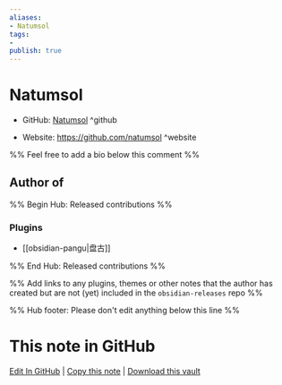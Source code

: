 ```yaml
---
aliases:
- Natumsol
tags:
- 
publish: true
---
```


# Natumsol

- GitHub: [Natumsol](https://github.com/Natumsol/) ^github
<!-- - Discord: `@` ^discord-->
- Website: <https://github.com/natumsol> ^website
<!-- - [[Publish sites|Publish site]]: ^publish-->

%% Feel free to add a bio below this comment %%


## Author of

%% Begin Hub: Released contributions %%
### Plugins
- [[obsidian-pangu|盘古]]

%% End Hub: Released contributions %%

%% Add links to any plugins, themes or other notes that the author has created but are not (yet) included in the `obsidian-releases` repo %%

<!--
### Unlisted plugins

- 
-->

<!--
### Others

- 
-->

<!--
## Sponsor this author

- [[GitHub sponsors]]: [Sponsor @Natumsol on GitHub Sponsors](https://github.com/sponsors/Natumsol) ^github-sponsor
- [[Buy me a coffee]]: ^buy-me-a-coffee
- [[PayPal]]: ^paypal
- [[Patreon]]: ^patreon

-->

<!--
## Follow this author

- [[YouTube Channels|On YouTube]]: ^youtube
- Twitter: ^twitter
- ...
-->

%% Hub footer: Please don't edit anything below this line %%

# This note in GitHub

<span class="git-footer">[Edit In GitHub](https://github.dev/obsidian-community/obsidian-hub/blob/main/01%20-%20Community/People/Natumsol.md "git-hub-edit-note") | [Copy this note](https://raw.githubusercontent.com/obsidian-community/obsidian-hub/main/01%20-%20Community/People/Natumsol.md "git-hub-copy-note") | [Download this vault](https://github.com/obsidian-community/obsidian-hub/archive/refs/heads/main.zip "git-hub-download-vault") </span>